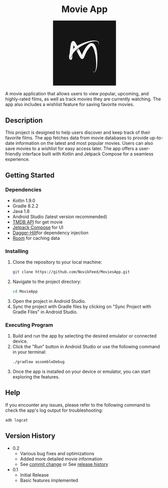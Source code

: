 
<div align="center">
    <h1>Movie App</h1>
    <img src="app/src/main/res/drawable/logo.png" alt="Logo" width="200"/>
</div>

A movie application that allows users to view popular, upcoming, and highly-rated films, as well as track movies they are currently watching. The app also includes a wishlist feature for saving favorite movies.

## Description

This project is designed to help users discover and keep track of their favorite films. The app fetches data from movie databases to provide up-to-date information on the latest and most popular movies. Users can also save movies to a wishlist for easy access later. The app offers a user-friendly interface built with Kotlin and Jetpack Compose for a seamless experience.

## Getting Started

### Dependencies

* Kotlin 1.9.0
* Gradle 8.2.2
* Java 1.8
* Android Studio (latest version recommended)
* [TMDB API](https://developer.themoviedb.org/docs/getting-started) for get movie
* [Jetpack Compose](https://developer.android.com/jetpack/compose) for UI
* [Dagger-Hilt](https://dagger.dev/hilt/)for dependency injection
* [Room](https://developer.android.com/training/data-storage/room) for caching data

### Installing

1. Clone the repository to your local machine:
   ```bash
   git clone https://github.com/NovikFeed/MoviesApp.git
   ```
2. Navigate to the project directory:
   ```bash
   cd MovieApp
   ```
3. Open the project in Android Studio.
4. Sync the project with Gradle files by clicking on "Sync Project with Gradle Files" in Android Studio.

### Executing Program

1. Build and run the app by selecting the desired emulator or connected device.
2. Click the "Run" button in Android Studio or use the following command in your terminal:
   ```bash
   ./gradlew assembleDebug
   ```
3. Once the app is installed on your device or emulator, you can start exploring the features.

## Help

If you encounter any issues, please refer to the following command to check the app's log output for troubleshooting:
```bash
adb logcat
```

## Version History

* 0.2
    * Various bug fixes and optimizations
    * Added more detailed movie information
    * See [commit change](https://github.com/NovikFeed/MoviesApp/commits/develop) or See [release history](https://github.com/NovikFeed/MoviesApp/commits/)
* 0.1
    * Initial Release
    * Basic features implemented

